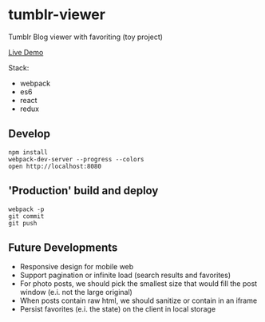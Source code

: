# tumblr-viewer

Tumblr Blog viewer with favoriting (toy project)

[Live Demo](https://lucap.github.io/tumblr-viewer/)

Stack:
* webpack
* es6
* react
* redux

## Develop

```
npm install
webpack-dev-server --progress --colors
open http://localhost:8080
```

## 'Production' build and deploy

```
webpack -p
git commit 
git push
```

## Future Developments 

* Responsive design for mobile web
* Support pagination or infinite load (search results and favorites)
* For photo posts, we should pick the smallest size that would fill the post window (e.i. not the large original)
* When posts contain raw html, we should sanitize or contain in an iframe
* Persist favorites (e.i. the state) on the client in local storage
